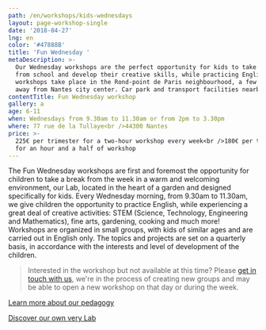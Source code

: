 ```yaml
---
path: /en/workshops/kids-wednesdays
layout: page-workshop-single
date: '2018-04-27'
lng: en
color: '#47888B'
title: 'Fun Wednesday '
metaDescription: >-
  Our Wednesday workshops are the perfect opportunity for kids to take a break
  from school and develop their creative skills, while practicing English. Our
  workshops take place in the Rond-point de Paris neighbourhood, a few minutes
  away from Nantes city center. Car park and transport facilities nearby.
contentTitle: Fun Wednesday workshop
gallery: a
age: 6-11
when: Wednesdays from 9.30am to 11.30am or from 2pm to 3.30pm
where: 77 rue de la Tullaye<br />44300 Nantes
price: >-
  225€ per trimester for a two-hour workshop every week<br />180€ per trimester
  for an hour and a half of workshop
---
```

The Fun Wednesday workshops are first and foremost the opportunity for children to take a break from the week in a warm and welcoming environment, our Lab, located in the heart of a garden and designed specifically for kids. Every Wednesday morning, from 9.30am to 11.30am, we give children the opportunity to practice English, while experiencing a great deal of creative activities: STEM (Science, Technology, Engineering and Mathematics), fine arts, gardening, cooking and much more! Workshops are organized in small groups, with kids of similar ages and are carried out in English only. The topics and projects are set on a quarterly basis, in accordance with the interests and level of development of the children. 

> Interested in the workshop but not available at this time? Please [get in touch with us](/en/contact-us), we're in the process of creating new groups and may be able to open a new workshop on that day or during the week.

[Learn more about our pedagogy](/en/pedagogy)

[Discover our own very Lab](/en/workshops/)
